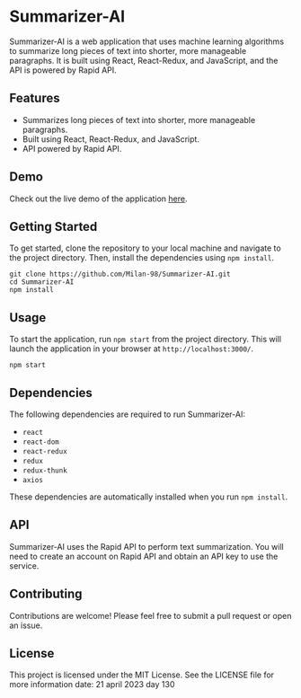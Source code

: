 
# Summarizer-AI

Summarizer-AI is a web application that uses machine learning algorithms to summarize long pieces of text into shorter, more manageable paragraphs. It is built using React, React-Redux, and JavaScript, and the API is powered by Rapid API.

## Features

- Summarizes long pieces of text into shorter, more manageable paragraphs.
- Built using React, React-Redux, and JavaScript.
- API powered by Rapid API.

## Demo

Check out the live demo of the application [here](https://coruscating-mousse-34b778.netlify.app).
## Getting Started

To get started, clone the repository to your local machine and navigate to the project directory. Then, install the dependencies using `npm install`.

```
git clone https://github.com/Milan-98/Summarizer-AI.git
cd Summarizer-AI
npm install
```

## Usage

To start the application, run `npm start` from the project directory. This will launch the application in your browser at `http://localhost:3000/`.

```
npm start
```

## Dependencies

The following dependencies are required to run Summarizer-AI:

- `react`
- `react-dom`
- `react-redux`
- `redux`
- `redux-thunk`
- `axios`

These dependencies are automatically installed when you run `npm install`.

## API

Summarizer-AI uses the Rapid API to perform text summarization. You will need to create an account on Rapid API and obtain an API key to use the service.

## Contributing

Contributions are welcome! Please feel free to submit a pull request or open an issue.

## License

This project is licensed under the MIT License. See the LICENSE file for more information
date: 21 april 2023 day 130
